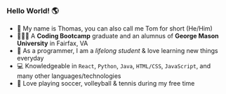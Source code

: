 ### Hello World! 🌎

- 👋 My name is Thomas, you can also call me Tom for short (He/Him) 
- 👨🏽‍🎓 A **Coding Bootcamp** graduate and an alumnus of **George Mason University** in Fairfax, VA
- 🧠 As a programmer, I am a *lifelong student* & love learning new things everyday 
- 💻 Knowledgeable in `React`, `Python`, `Java`, `HTML/CSS`, `JavaScript`, and many other languages/technologies
- 🎾 Love playing soccer, volleyball & tennis during my free time 
